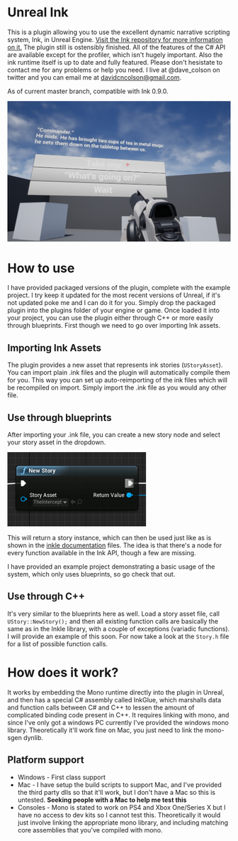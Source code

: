 # Unreal Ink

This is a plugin allowing you to use the excellent dynamic narrative scripting system, Ink, in Unreal Engine. [Visit the Ink repository for more information on it.](https://github.com/inkle/ink) The plugin still is ostensibly finished. All of the features of the C# API are available except for the profiler, which isn't hugely important. Also the ink runtime itself is up to date and fully featured. Please don't hesistate to contact me for any problems or help you need. I live at @dave_colson on twitter and you can email me at davidcncolson@gmail.com.

As of current master branch, compatible with Ink 0.9.0.

![Example Project](Documentation/Example.png)

# How to use 

I have provided packaged versions of the plugin, complete with the example project. I try keep it updated for the most recent versions of Unreal, if it's not updated poke me and I can do it for you. Simply drop the packaged plugin into the plugins folder of your engine or game. Once loaded it into your project, you can use the plugin either through C++ or more easily through blueprints. First though we need to go over importing Ink assets. 

## Importing Ink Assets

The plugin provides a new asset that represents ink stories (`UStoryAsset`). You can import plain .ink files and the plugin will automatically compile them for you. This way you can set up auto-reimporting of the ink files which will be recompiled on import. Simply import the .ink file as you would any other file.

## Use through blueprints

After importing your .ink file, you can create a new story node and select your story asset in the dropdown.

![New Story](Documentation/NewStoryNode.png)

This will return a story instance, which can then be used just like as is shown in the [inkle documentation](https://github.com/inkle/ink/blob/master/Documentation/RunningYourInk.md) files. The idea is that there's a node for every function available in the Ink API, though a few are missing.

I have provided an example project demonstrating a basic usage of the system, which only uses blueprints, so go check that out.

## Use through C++

It's very similar to the blueprints here as well. Load a story asset file, call `UStory::NewStory();` and then all existing function calls are basically the same as in the Inkle library, with a couple of exceptions (variadic functions). I will provide an example of this soon. For now take a look at the `Story.h` file for a list of possible function calls.

# How does it work?

It works by embedding the Mono runtime directly into the plugin in Unreal, and then has a special C# assembly called InkGlue, which marshalls data and function calls between C# and C++ to lessen the amount of complicated binding code present in C++. It requires linking with mono, and since I've only got a windows PC currently I've provided the windows mono library. Theoretically it'll work fine on Mac, you just need to link the mono-sgen dynlib.

## Platform support

- Windows - First class support
- Mac - I have setup the build scripts to support Mac, and I've provided the third party dlls so that it'll work, but I don't have a Mac so this is untested. **Seeking people with a Mac to help me test this**
- Consoles - Mono is stated to work on PS4 and Xbox One/Series X but I have no access to dev kits so I cannot test this. Theoretically it would just involve linking the appropriate mono library, and including matching core assemblies that you've compiled with mono.
